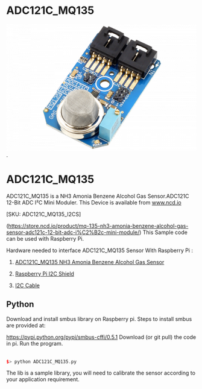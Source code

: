 
# ADC121C_MQ135
[![ADC121C_MQ135](ADC121C_I2CGAS_MQ135.png)](https://store.ncd.io/product/mq-135-nh3-amonia-benzene-alcohol-gas-sensor-adc121c-12-bit-adc-i%C2%B2c-mini-module/).

# ADC121C_MQ135
ADC121C_MQ135 is a NH3 Amonia Benzene Alcohol Gas Sensor.ADC121C 12-Bit ADC I²C Mini Moduler.
This Device is available from www.ncd.io 

[SKU: ADC121C_MQ135_I2CS]

(https://store.ncd.io/product/mq-135-nh3-amonia-benzene-alcohol-gas-sensor-adc121c-12-bit-adc-i%C2%B2c-mini-module/)
This Sample code can be used with Raspberry Pi.

Hardware needed to interface ADC121C_MQ135 Sensor With Raspberry Pi : 

1. <a href="https://store.ncd.io/product/mq-135-nh3-amonia-benzene-alcohol-gas-sensor-adc121c-12-bit-adc-i%C2%B2c-mini-module/">ADC121C_MQ135 NH3 Amonia Benzene Alcohol Gas Sensor</a>

2. <a href="https://store.ncd.io/product/i2c-shield-for-raspberry-pi-3-pi2-with-outward-facing-i2c-port-terminates-over-hdmi-port/">Raspberry Pi I2C Shield</a>

3. <a href="https://store.ncd.io/product/i%C2%B2c-cable/">I2C Cable</a>

## Python

Download and install smbus library on Raspberry pi. Steps to install smbus are provided at:

https://pypi.python.org/pypi/smbus-cffi/0.5.1
Download (or git pull) the code in pi. Run the program.

```cpp

$> python ADC121C_MQ135.py

```

The lib is a sample library, you will need to calibrate the sensor according to your application requirement.
